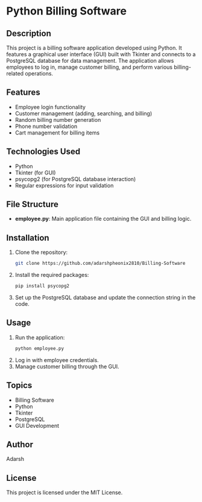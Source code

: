 # Python Billing Software

## Description
This project is a billing software application developed using Python. It features a graphical user interface (GUI) built with Tkinter and connects to a PostgreSQL database for data management. The application allows employees to log in, manage customer billing, and perform various billing-related operations.

## Features
- Employee login functionality
- Customer management (adding, searching, and billing)
- Random billing number generation
- Phone number validation
- Cart management for billing items

## Technologies Used
- Python
- Tkinter (for GUI)
- psycopg2 (for PostgreSQL database interaction)
- Regular expressions for input validation

## File Structure
- **employee.py**: Main application file containing the GUI and billing logic.

## Installation
1. Clone the repository:
   ```bash
   git clone https://github.com/adarshpheonix2810/Billing-Software
   ```
2. Install the required packages:
   ```bash
   pip install psycopg2
   ```
3. Set up the PostgreSQL database and update the connection string in the code.

## Usage
1. Run the application:
   ```bash
   python employee.py
   ```
2. Log in with employee credentials.
3. Manage customer billing through the GUI.

## Topics
- Billing Software
- Python
- Tkinter
- PostgreSQL
- GUI Development

## Author
Adarsh

## License
This project is licensed under the MIT License.
